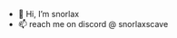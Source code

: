 - 👋 Hi, I’m snorlax
- 📫 reach me on discord @ snorlaxscave

<!---
snorlaxscave/snorlaxscave is a ✨ special ✨ repository because its `README.md` (this file) appears on your GitHub profile.
You can click the Preview link to take a look at your changes.
--->
